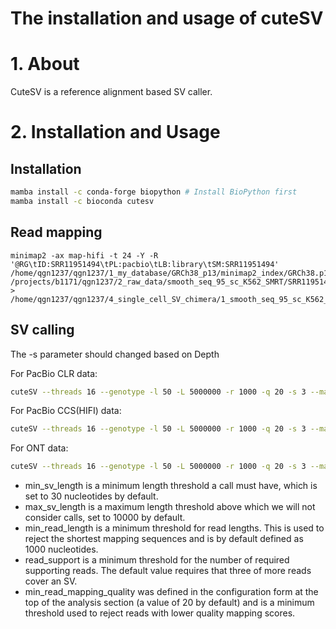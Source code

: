 # The installation and usage of cuteSV

# 1. About

CuteSV is a reference alignment based SV caller. 

# 2. Installation and Usage

## Installation

```bash
mamba install -c conda-forge biopython # Install BioPython first
mamba install -c bioconda cutesv
```

## Read mapping

```
minimap2 -ax map-hifi -t 24 -Y -R '@RG\tID:SRR11951494\tPL:pacbio\tLB:library\tSM:SRR11951494' /home/qgn1237/qgn1237/1_my_database/GRCh38_p13/minimap2_index/GRCh38.p13.genome.mmi /projects/b1171/qgn1237/2_raw_data/smooth_seq_95_sc_K562_SMRT/SRR11951494/SRR11951494.fastq > /home/qgn1237/qgn1237/4_single_cell_SV_chimera/1_smooth_seq_95_sc_K562_SMRT/SRR11951494/SRR11951494.sam
```

## SV calling

The -s parameter should changed based on Depth

For PacBio CLR data:

```bash
cuteSV --threads 16 --genotype -l 50 -L 5000000 -r 1000 -q 20 -s 3 --max_cluster_bias_INS 100 --diff_ratio_merging_INS 0.3 --max_cluster_bias_DEL 200 --diff_ratio_merging_DEL 0.5 sorted.bam ref.fasta output.vcf
```

For PacBio CCS(HIFI) data:

```bash
cuteSV --threads 16 --genotype -l 50 -L 5000000 -r 1000 -q 20 -s 3 --max_cluster_bias_INS 1000 --diff_ratio_merging_INS 0.9 --max_cluster_bias_DEL 1000 --diff_ratio_merging_DEL 0.5 sorted.bam ref.fasta output.vcf
```

For ONT data:

```bash
cuteSV --threads 16 --genotype -l 50 -L 5000000 -r 1000 -q 20 -s 3 --max_cluster_bias_INS 100 --diff_ratio_merging_INS 0.3 --max_cluster_bias_DEL 100 --diff_ratio_merging_DEL 0.3 sorted.bam ref.fasta output.vcf
```

* min_sv_length is a minimum length threshold a call must have, which is set to 30 nucleotides by default.  
* max_sv_length is a maximum length threshold above which we will not consider calls, set to 10000 by default.  
* min_read_length is a minimum threshold for read lengths. This is used to reject the shortest mapping sequences and is by default defined as 1000 nucleotides.  
* read_support is a minimum threshold for the number of required supporting reads. The default value requires that three of more reads cover an SV.  
* min_read_mapping_quality was defined in the configuration form at the top of the analysis section (a value of 20 by default) and is a minimum threshold used to reject reads with lower quality mapping scores.  